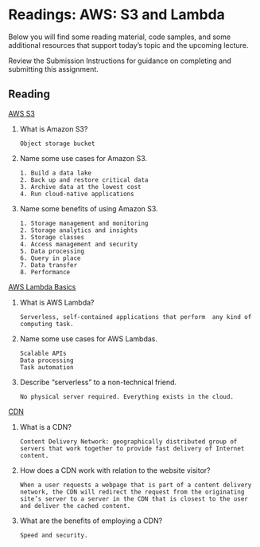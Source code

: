 Readings: AWS: S3 and Lambda
============================

Below you will find some reading material, code samples, and some additional resources that support today’s topic and the upcoming lecture.

Review the Submission Instructions for guidance on completing and submitting this assignment.

Reading
-------

[AWS S3](https://aws.amazon.com/s3/)

1.  What is Amazon S3?

    ```
    Object storage bucket
    ```

2.  Name some use cases for Amazon S3.

    ```
    1. Build a data lake
    2. Back up and restore critical data
    3. Archive data at the lowest cost
    4. Run cloud-native applications
    ```

3.  Name some benefits of using Amazon S3.

    ```
    1. Storage management and monitoring
    2. Storage analytics and insights
    3. Storage classes
    4. Access management and security
    5. Data processing
    6. Query in place
    7. Data transfer
    8. Performance
    ```


[AWS Lambda Basics](https://www.serverless.com/aws-lambda)

1.  What is AWS Lambda?

    ```
    Serverless, self-contained applications that perform  any kind of computing task.
    ```
2.  Name some use cases for AWS Lambdas.

    ```
    Scalable APIs
    Data processing
    Task automation
    ```
3.  Describe “serverless” to a non-technical friend.

    ```
    No physical server required. Everything exists in the cloud.
    ```

[CDN](https://cyberhoot.com/cybrary/content-delivery-network-cdn/)

1.  What is a CDN?

    ```
    Content Delivery Network: geographically distributed group of servers that work together to provide fast delivery of Internet content.
    ```

2.  How does a CDN work with relation to the website visitor?

    ```
    When a user requests a webpage that is part of a content delivery network, the CDN will redirect the request from the originating site’s server to a server in the CDN that is closest to the user and deliver the cached content.
    ```

3.  What are the benefits of employing a CDN?

    ```
    Speed and security.
    ```
